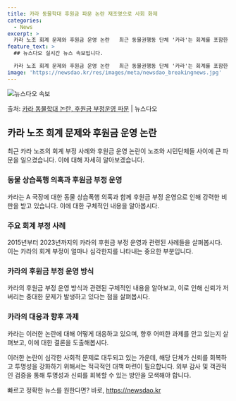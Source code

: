 ```yaml
---
title: 카라 동물학대 후원금 파문 논란 재조명으로 사회 화제
categories:
  - News
excerpt: >
  카라 노조 회계 문제와 후원금 운영 논란   최근 동물권행동 단체 '카라'는 회계를 포함한 여러 측면에서 심…
feature_text: >
  ## 뉴스다오 실시간 뉴스 속보입니다.

  카라 노조 회계 문제와 후원금 운영 논란   최근 동물권행동 단체 '카라'는 회계를 포함한 여러 측면에서 심…
image: 'https://newsdao.kr/res/images/meta/newsdao_breakingnews.jpg'
---
```


![뉴스다오 속보](https://newsdao.kr/res/images/meta/newsdao_breakingnews.jpg)

<p>출처: <a href="https://newsdao.kr/4077" rel="dofollow">카라 동물학대 논란, 후원금 부정운영 파문</a> | 뉴스다오</p>

<h2 data-ke-size="size26">카라 노조 회계 문제와 후원금 운영 논란</h2>
<p data-ke-size="size16">최근 카라 노조의 회계 부정 사례와 후원금 운영 논란이 노조와 시민단체들 사이에 큰 파문을 일으켰습니다. 이에 대해 자세히 알아보겠습니다.</p>

<h3>동물 상습폭행 의혹과 후원금 부정 운영</h3>
<p data-ke-size="size16">카라는 A 국장에 대한 동물 상습폭행 의혹과 함께 후원금 부정 운영으로 인해 강력한 비판을 받고 있습니다. 이에 대한 구체적인 내용을 알아봅시다.</p>

<h3>주요 회계 부정 사례</h3>
<p data-ke-size="size16">2015년부터 2023년까지의 카라의 후원금 부정 운영과 관련된 사례들을 살펴봅시다. 이는 카라의 회계 부정이 얼마나 심각한지를 나타내는 중요한 부분입니다.</p>

<h3>카라의 후원금 부정 운영 방식</h3>
<p data-ke-size="size16">카라의 후원금 부정 운영 방식과 관련된 구체적인 내용을 알아보고, 이로 인해 신뢰가 저버리는 중대한 문제가 발생하고 있다는 점을 살펴봅시다.</p>

<h3>카라의 대응과 향후 과제</h3>
<p data-ke-size="size16">카라는 이러한 논란에 대해 어떻게 대응하고 있으며, 향후 어떠한 과제를 안고 있는지 살펴보고, 이에 대한 결론을 도출해봅시다.</p>

이러한 논란이 심각한 사회적 문제로 대두되고 있는 가운데, 해당 단체가 신뢰를 회복하고 투명성을 강화하기 위해서는 적극적인 대책 마련이 필요합니다. 외부 감사 및 객관적인 검증을 통해 투명성과 신뢰를 회복할 수 있는 방안을 모색해야 합니다. 

빠르고 정확한 뉴스를 원한다면? 바로, <a href="https://newsdao.kr" rel="dofollow">https://newsdao.kr</a>


